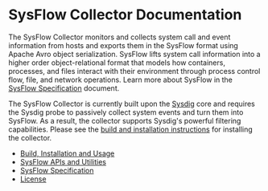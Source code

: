 # SysFlow Collector Documentation

The SysFlow Collector monitors and collects system call and event information from hosts
and exports them in the SysFlow format using Apache Avro object serialization.  SysFlow lifts
system call information into a higher order object-relational format that models how containers,
processes, and files interact with their environment through process control flow, file, and network
operations. Learn more about SysFlow in the [SysFlow Specification](SPEC.md) document.

The SysFlow Collector is currently built upon the [Sysdig](https://github.com/draios/sysdig) core and 
requires the Sysdig probe to passively collect system events and turn them into SysFlow. As a result, 
the collector supports Sysdig's powerful filtering capabilities. Please see the [build and installation 
instructions](BUILD.md) for installing the collector.

* [Build, Installation and Usage](BUILD.md)
* [SysFlow APIs and Utilities](API.md)
* [SysFlow Specification](SPEC.md)
* [License](LICENSE.md)
